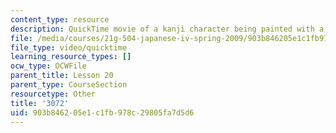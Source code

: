 ```yaml
---
content_type: resource
description: QuickTime movie of a kanji character being painted with a brush.
file: /media/courses/21g-504-japanese-iv-spring-2009/903b846205e1c1fb978c29805fa7d5d6_3072.mov
file_type: video/quicktime
learning_resource_types: []
ocw_type: OCWFile
parent_title: Lesson 20
parent_type: CourseSection
resourcetype: Other
title: '3072'
uid: 903b8462-05e1-c1fb-978c-29805fa7d5d6
---
```

